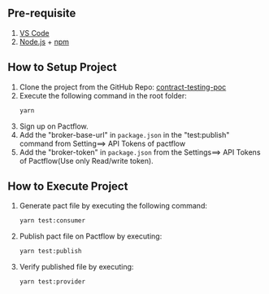 ## Pre-requisite
1. [VS Code](https://code.visualstudio.com/)
2. [Node.js](https://nodejs.org/) + [npm](https://www.npmjs.com/)

## How to Setup Project
1. Clone the project from the GitHub Repo: [contract-testing-poc](https://github.com/jig1shah/contract-testing-poc.git)
2. Execute the following command in the root folder:
    ```bash
    yarn
    ```
3. Sign up on Pactflow.
4. Add the "broker-base-url" in `package.json` in the "test:publish" command from Setting==> API Tokens of pactflow
5. Add the "broker-token" in `package.json` from the Settings==> API Tokens of Pactflow(Use only Read/write token).

## How to Execute Project
1. Generate pact file by executing the following command:
    ```bash
    yarn test:consumer
    ```
2. Publish pact file on Pactflow by executing:
    ```bash
    yarn test:publish
    ```
3. Verify published file by executing:
    ```bash
    yarn test:provider
    ```
